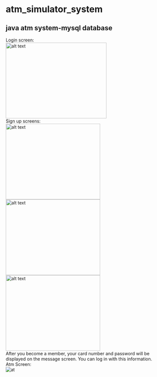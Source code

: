 # atm_simulator_system
## java atm system-mysql database
Login screen:
<br>
<img src="https://github.com/Tuba-Yilmaz/atm_simulator_system/assets/123901071/5f7182c9-9674-4277-adc0-6219b9debc64" alt="alt text" width="320" height="240">
<br>
Sign up screens:
<br>
<img src="https://github.com/Tuba-Yilmaz/atm_simulator_system/assets/123901071/7c50f180-15ab-4c69-90b8-8d05b7f330b7" alt="alt text" width="300" height="240">
<img src="https://github.com/Tuba-Yilmaz/atm_simulator_system/assets/123901071/b8e274f8-754f-47d2-a9b6-508b7e64af3c" alt="alt text" width="300" height="240">
<img src="https://github.com/Tuba-Yilmaz/atm_simulator_system/assets/123901071/1a3fe9c9-3aeb-431c-91f1-702141ae6b6b" alt="alt text" width="300" height="240">
<br>
After you become a member, your card number and password will be displayed on the message screen. You can log in with this information.
<br>
Atm Screen:
<br>
![at](https://github.com/Tuba-Yilmaz/atm_simulator_system/assets/123901071/2a8b09a6-c6b8-4357-86f2-942a8b82b172)
